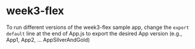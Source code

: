 # week3-flex

To run different versions of the week3-flex sample app, change the `export default` line at the end of App.js to export the desired App version (e.g., App1, App2, ... AppSilverAndGold)

